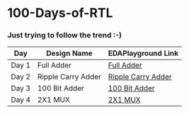 # 100-Days-of-RTL

###  Just trying to follow the trend :-)

| Day           | Design Name   | EDAPlayground Link |
| ------------- | ------------- | ------------------ |
| Day 1         |   Full Adder  | [Full Adder](https://edaplayground.com/x/NXh_)  |
| Day 2         |   Ripple Carry Adder  | [Ripple Carry Adder](https://edaplayground.com/x/rLGw)  |
| Day 3         |   100 Bit Adder  | [100 Bit Adder](https://edaplayground.com/x/GxAs)  |
| Day 4         |   2X1 MUX  | [2X1 MUX](https://edaplayground.com/x/8dUs)  |
